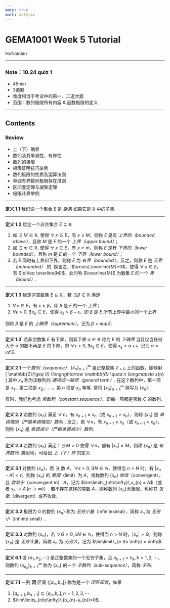 ```yaml
---
marp: true
math: mathjax
---
```


# GEMA1001 Week 5 Tutorial

HuNianlan

---
### Note：10.24 quiz 1 
- 45min 
- 3道题
- 难度相当于考试中的第一、二道大题
- 范围：数列极限所有内容 & 函数极限的定义
---
## Contents

### Review
- 上（下）确界
- 数列及其单调性、有界性
- 数列的极限
- 极限证明技巧举例
- 数列极限的性质及运算法则
- 单调有界数列极限存在准则
- 区间套定理与凝聚定理
- 极限计算举例
---
**定义 1.1** 我们说一个集合 $E$ 是 *数集* 如果它是 $\mathbb{R}$ 中的子集.

---

**定义 1.2** 给定一个非空集合 $E \subseteq \mathbb{R}$

1. 如 $\exists\,M\in\mathbb{R}$, 使得 $\forall\,x\in E$，有 $x\leq M$，则称 $E$ 是有 *上界的（bounded above）*，且称 $M$ 是 $E$ 的一个 *上界（upper bound）*；
2. 如 $\exists\,m\in\mathbb{R}$, 使得 $\forall\,x\in E$，有 $x\geq m$，则称 $E$ 是有 *下界的（lower bounded）*，且称 $m$ 是 $E$ 的一个 *下界（lower bound）*；
3. 若 $E$ 同时有上界和下界，则称 $E$ 为 *有界（bounded）*，反之，则称 $E$ 是 *无界（unbounded）* 的. 换言之，$\exists\,\overline{M}>0$，使得 $\forall\,x\in E$，有 $|x|\leq \overline{M}$，此时称 $\overline{M}$ 为数集 $E$ 的一个 *界（bound）*.

---

**定义 1.3** 给定非空数集 $E \subseteq \mathbb{R}$，若 $\exists \beta \in \mathbb{R}$ 满足

1. $\forall\,x\in E$，有 $x \leq \beta$，即 $\beta$ 是 $E$ 的一个 *上界*；
2. $\forall\epsilon>0,\,\exists\,x_{\epsilon}\in E$，使得 $x_{\epsilon} > \beta - \epsilon$，即 $\beta$ 是 $E$ 所有上界中最小的一个上界.

则称 $\beta$ 是 $E$ 的 *上确界（supremum）*，记为 $\beta = \sup E$.

---

**定义 1.3$^{\prime}$** 若非空数集 $E$ 有下界，则其下界 $\alpha \in \mathbb{R}$ 称为 $E$ 的 *下确界* 当且仅当任何大于 $\alpha$ 的数不再是 $E$ 的下界，即 $\forall \epsilon > 0, \exists x_{\epsilon} \in E$，使得 $x_{\epsilon} < \alpha + \epsilon$. 记为 $\alpha = \inf E$.

---
**定义 2.1** 一个*数列（sequence）* $\{x_{n}\}_{n=1}^{\infty}$ 是正整数集 $\mathbb{Z}_{>0}$ 上的函数，即映射
\[
\mathbb{Z}_{\geq 0} \longrightarrow \mathbb{R} \quad n \longmapsto x_{n}
\]
其中 $x_{n}$ 称为该数列的 *通项或一般项（general term）*. 在这个数列中，第一项是 $x_{1}$，第二项是 $x_{2}$，$\cdots$，第 $n$ 项是 $x_{n}$ 等等. 常将 $\{x_{n}\}_{n=1}^{\infty}$ 简写为 $\{x_{n}\}$.

有时，我们也考虑 *常数列（constant sequence）*，即每一项都是常数 $C$ 的数列.


---

**定义 2.2** 若数列 $\{x_{n}\}$ 满足 $\forall\,n$，有 $x_{n+1} \geq x_{n}$（或 $x_{n+1} > x_{n}$），则称 $\{x_{n}\}$ 是 *单调增加（严格单调增加）数列*；反之，若 $\forall n$，有 $x_{n+1} \leq x_{n}$（或 $x_{n+1} < x_{n}$），则称 $\{x_{n}\}$ 是 *单调减少（严格单调减少）数列.*

---

**定义 2.3** 若数列 $\{x_{n}\}$ 满足：$\exists\,M > 0$ 使得 $\forall n$，都有 $|x_{n}| \leq M$，则称 $\{x_{n}\}$ 是 *有界数列*. 类似地，可给出 *上（下）界* 的定义.

---
**定义 3.1** 对数列 $\{x_{n}\}$，若 $\exists$ 数 $A$，$\forall \epsilon > 0,\, \exists\, N \in \mathbb{N}$，使得当 $n > N$ 时，有 $|x_{n} - A| < \epsilon$，则称 $\{x_{n}\}$ 的 *极限*（limit）为 $A$，或称数列 $\{x_{n}\}$ *收敛*（convergent），且 *收敛于*（convergent to） $A$，记为 $\lim\limits_{n\to\infty}\,x_{n} = A$（或者 $x_{n} \to A\,(n \to \infty)$）. 若不存在这样的常数 $A$，则称数列 $\{x_{n}\}$无极限，也称其 *发散*（divergent）或不收敛.

---
**定义 3.2** 极限为 $0$ 的数列 $\{x_{n}\}$ 称为 *无穷小量*（infinitesimal），简称 $x_{n}$ 为 *无穷小*（infinite small）.

---

**定义 3.3** 对数列 $\{x_{n}\}$，若 $\forall G > 0,\, \exists N \in \mathbb{N}$，使得当 $n > N$ 时，$|x_{n}| > G$，则称 $\{x_{n}\}$ 是 *无穷大量*，简称 $x_{n}$ 为 *无穷大*，记为 $\lim\limits_{n \to \infty} = \infty$.

---

**定义 6.1** 设 $\{n_{1}, n_{2}, \cdots\}$ 是正整数集的一个无穷子集，且 $n_{k+1} > n_{k}, k = 1, 2, \cdots$，则数列 $\{x_{n_{k}}\}_{k=1}^{\infty}$ 称为 $\{x_{n}\}$ 的一个 *子数列（sub-sequence）*，简称 *子列*.

---

**定义 7.1** 一列 **闭** 区间 $\{[a_{n}, b_{n}]\}$ 称为是一个 *闭区间套*，如果
1. $[a_{n+1},\,b_{n+1}] \subseteq [a_{n},\,b_{n}],\,n=1,2,3,\cdots$
2. $\lim\limits_{n\to\infty}\,(b_{n}-a_{n})=0$.
